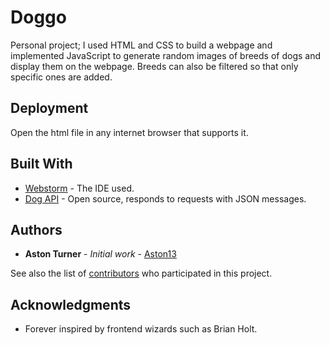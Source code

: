 # Doggo

Personal project; I used HTML and CSS to build a webpage and implemented JavaScript to generate random images of breeds of dogs
and display them on the webpage. Breeds can also be filtered so that only specific ones are added.

## Deployment

Open the html file in any internet browser that supports it.

## Built With

* [Webstorm](https://www.jetbrains.com/webstorm/) - The IDE used.
* [Dog API](https://dog.ceo/dog-api/) - Open source, responds to requests with JSON messages.

## Authors

* **Aston Turner** - *Initial work* - [Aston13](https://github.com/Aston13)

See also the list of [contributors](https://github.com/Aston13/Doggo/graphs/contributors) who participated in this project.

## Acknowledgments

* Forever inspired by frontend wizards such as Brian Holt.
